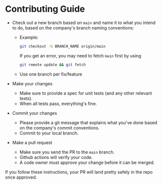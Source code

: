 # Contributing Guide

- Check out a new branch based on `main` and name it to what you intend to do,
  based on the company's branch naming conventions:

  - Example:

    ```sh
    git checkout -b BRANCH_NAME origin/main
    ```

    If you get an error, you may need to fetch `main` first by using

    ```sh
    git remote update && git fetch
    ```

  - Use one branch per fix/feature

- Make your changes
  - Make sure to provide a spec for unit tests (and any other relevant tests).
  - When all tests pass, everything's fine.
- Commit your changes
  - Please provide a git message that explains what you've done based on the company's commit conventions.
  - Commit to your local branch.
- Make a pull request
  - Make sure you send the PR to the `main` branch.
  - Github actions will verify your code.
  - A code owner must approve your change before it can be merged.

If you follow these instructions, your PR will land pretty safely in the repo once approved.
